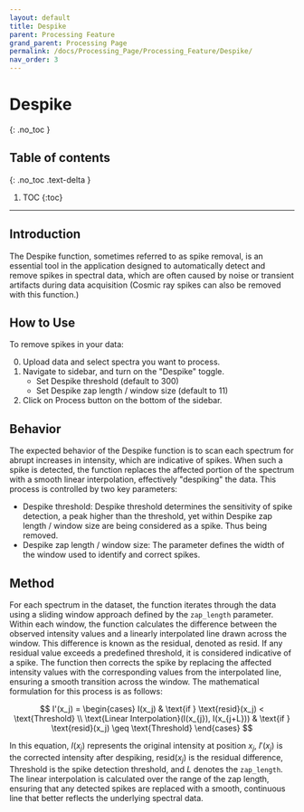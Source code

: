 ```yaml
---
layout: default
title: Despike
parent: Processing Feature
grand_parent: Processing Page
permalink: /docs/Processing_Page/Processing_Feature/Despike/
nav_order: 3
---
```


# Despike
{: .no_toc }

## Table of contents
{: .no_toc .text-delta }

1. TOC
{:toc}

---

## Introduction

The Despike function, sometimes referred to as spike removal, is an essential tool in the application designed to automatically detect and remove spikes in spectral data, which are often caused by noise or transient artifacts during data acquisition (Cosmic ray spikes can also be removed with this function.) 

## How to Use

To remove spikes in your data:

0. Upload data and select spectra you want to process.
1. Navigate to sidebar, and turn on the "Despike" toggle.
    - Set Despike threshold (default to 300)
    - Set Despike zap length / window size (default to 11)
2. Click on Process button on the bottom of the sidebar.

## Behavior

The expected behavior of the Despike function is to scan each spectrum for abrupt increases in intensity, which are indicative of spikes. When such a spike is detected, the function replaces the affected portion of the spectrum with a smooth linear interpolation, effectively "despiking" the data. This process is controlled by two key parameters: 

- Despike threshold: Despike threshold determines the sensitivity of spike detection, a peak higher than the threshold, yet within Despike zap length / window size are being considered as a spike. Thus being removed.
- Despike zap length / window size: The parameter defines the width of the window used to identify and correct spikes.


## Method

For each spectrum in the dataset, the function iterates through the data using a sliding window approach defined by the `zap_length` parameter. Within each window, the function calculates the difference between the observed intensity values and a linearly interpolated line drawn across the window. This difference is known as the residual, denoted as $\text{resid}$. If any residual value exceeds a predefined threshold, it is considered indicative of a spike. The function then corrects the spike by replacing the affected intensity values with the corresponding values from the interpolated line, ensuring a smooth transition across the window. The mathematical formulation for this process is as follows:

$$
I'(x_j) = 
\begin{cases} 
I(x_j) & \text{if } \text{resid}(x_j) < \text{Threshold} \\
\text{Linear Interpolation}(I(x_{j}), I(x_{j+L})) & \text{if } \text{resid}(x_j) \geq \text{Threshold}
\end{cases}
$$

In this equation, $I(x_j)$ represents the original intensity at position $x_j$, $I'(x_j)$ is the corrected intensity after despiking, $\text{resid}(x_j)$ is the residual difference, $\text{Threshold}$ is the spike detection threshold, and $L$ denotes the `zap_length`. The linear interpolation is calculated over the range of the zap length, ensuring that any detected spikes are replaced with a smooth, continuous line that better reflects the underlying spectral data.
